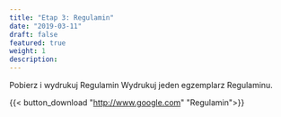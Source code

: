 ```yaml
---
title: "Etap 3: Regulamin"
date: "2019-03-11"
draft: false
featured: true
weight: 1
description: 
---
```


Pobierz i wydrukuj Regulamin
Wydrukuj jeden egzemplarz Regulaminu.

{{< button_download "http://www.google.com" "Regulamin">}}
